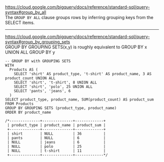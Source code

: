 https://cloud.google.com/bigquery/docs/reference/standard-sql/query-syntax#group_by_all  
The ```GROUP BY ALL``` clause groups rows by inferring grouping keys from the SELECT items.  

---
https://cloud.google.com/bigquery/docs/reference/standard-sql/query-syntax#group_by_grouping_sets  
GROUP BY GROUPING SETS(x,y) is roughly equivalent to GROUP BY x UNION ALL GROUP BY y  
```
-- GROUP BY with GROUPING SETS
WITH
  Products AS (
    SELECT 'shirt' AS product_type, 't-shirt' AS product_name, 3 AS product_count UNION ALL
    SELECT 'shirt', 't-shirt', 8 UNION ALL
    SELECT 'shirt', 'polo', 25 UNION ALL
    SELECT 'pants', 'jeans', 6
  )
SELECT product_type, product_name, SUM(product_count) AS product_sum
FROM Products
GROUP BY GROUPING SETS (product_type, product_name)
ORDER BY product_name

/*--------------+--------------+-------------+
 | product_type | product_name | product_sum |
 +--------------+--------------+-------------+
 | shirt        | NULL         | 36          |
 | pants        | NULL         | 6           |
 | NULL         | jeans        | 6           |
 | NULL         | polo         | 25          |
 | NULL         | t-shirt      | 11          |
 +--------------+--------------+-------------*/
```
